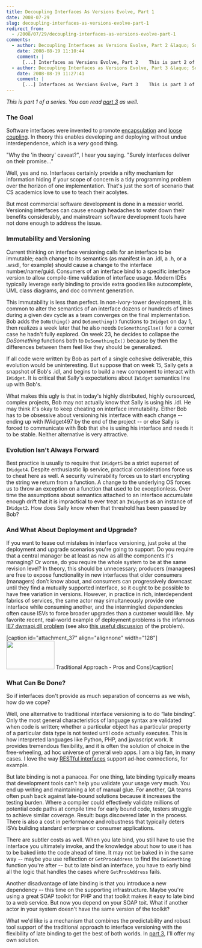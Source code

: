 ```yaml
---
title: Decoupling Interfaces As Versions Evolve, Part 1
date: 2008-07-29
slug: decoupling-interfaces-as-versions-evolve-part-1
redirect_from:
  - /2008/07/29/decoupling-interfaces-as-versions-evolve-part-1
comments:
  - author: Decoupling Interfaces as Versions Evolve, Part 2 &laquo; Software, Wetware, Webware
    date: 2008-08-19 11:10:44
    comment: |
      [...] Interfaces as Versions Evolve, Part 2    This is part 2 of a series. You can read part 1 and part 3 as [...]
  - author: Decoupling Interfaces as Versions Evolve, Part 3 &laquo; Software, Wetware, Webware
    date: 2008-08-19 11:27:41
    comment: |
      [...] Interfaces as Versions Evolve, Part 3    This is part 3 of a series. You can read part 1 and part 2 as [...]
---
```

<em>This is part 1 of a series. You can read <a title="Decoupling Interfaces as Versions Evolve, Part 2" href="decoupling-interfaces-as-versions-evolve-part-3.md">part 3</a> as well.</em>
<h3>The Goal</h3>
Software interfaces were invented to promote <a href="http://en.wikipedia.org/wiki/Encapsulation_(classes_-_computers)" target="wikipedia">encapsulation</a> and <a href="http://www.cs.unc.edu/~stotts/COMP145/modules.html" target="_blank">loose coupling</a>. In theory this enables developing and deploying without undue interdependence, which is a <em>very</em> good thing.

"Why the 'in theory' caveat?", I hear you saying. "Surely interfaces deliver on their promise..."

Well, yes and no. Interfaces certainly provide a nifty mechanism for information hiding if your scope of concern is a tidy programming problem over the horizon of one implementation. That's just the sort of scenario that CS academics love to use to teach their acolytes.

But most commercial software development is done in a messier world. Versioning interfaces can cause enough headaches to water down their benefits considerably, and mainstream software development tools have not done enough to address the issue.
<h3>Immutability and Versioning</h3>
Current thinking on interface versioning calls for an interface to be immutable; each change to its semantics (as manifest in an .idl, a .h, or a .wsdl, for example) should cause a change to the interface number/name/guid. Consumers of an interface bind to a specific interface version to allow compile-time validation of interface usage. Modern IDEs typically leverage early binding to provide extra goodies like autocomplete, UML class diagrams, and doc comment generation.

This immutability is less than perfect. In non-ivory-tower development, it is common to alter the semantics of an interface dozens or hundreds of times during a given dev cycle as a team converges on the final implementation. Bob adds the <code>DoNothing()</code> and <code>DoSomething()</code> functions to <code>IWidget</code> on day 1, then realizes a week later that he also needs <code>DoSomethingElse()</code> for a corner case he hadn't fully explored. On week 23, he decides to collapse the <em>DoSomething</em> functions both to <code>DoSomethingEx()</code> because by then the differences between them feel like they should be generalized.

If all code were written by Bob as part of a single cohesive deliverable, this evolution would be uninteresting. But suppose that on week 15, Sally gets a snapshot of Bob's .idl, and begins to build a new component to interact with <code>IWidget</code>. It is critical that Sally's expectations about <code>IWidget</code> semantics line up with Bob's.

What makes this ugly is that in today's highly distributed, highly oursourced, complex projects, Bob may not actually know that Sally is using his .idl. He may think it's okay to keep cheating on interface immutability. Either Bob has to be obsessive about versioning his interface with each change -- ending up with IWidget497 by the end of the project -- or else Sally is forced to communicate with Bob that she is using his interface and needs it to be stable. Neither alternative is very attractive.
<h3>Evolution Isn't Always Forward</h3>
Best practice is usually to require that <code>IWidget5</code> be a strict superset of <code>IWidget4</code>. Despite enthusiastic lip service, practical considerations force us to cheat here as well. A security vulnerability forces us to start encrypting the string we return from a function. A change to the underlying OS forces us to throw an exception on a function that used to be exceptionless. Over time the assumptions about semantics attached to an interface accumulate enough drift that it is impractical to ever treat an <code>IWidget9</code> as an instance of <code>IWidget2</code>. How does Sally know when that threshold has been passed by Bob?
<h3>And What About Deployment and Upgrade?</h3>
If you want to tease out mistakes in interface versioning, just poke at the deployment and upgrade scenarios you're going to support. Do you require that a central manager be at least as new as all the components it's managing? Or worse, do you require the whole system to be at the same revision level? In theory, this should be unnecessary; producers (managees) are free to expose functionality in new interfaces that older consumers (managers) don’t know about, and consumers can progressively downcast until they find a mutually supported interface, so it ought to be possible to have free variation in versions. However, in practice in rich, interdependent fabrics of services, the same actor may simultaneously provide one interface while consuming another, and the intermingled dependencies often cause ISVs to force broader upgrades than a customer would like. My favorite recent, real-world example of deployment problems is the infamous <a href="http://episteme.arstechnica.com/eve/forums/a/tpc/f/99609816/m/494009191831" target="ms">IE7 dwmapi.dll problem</a> (see also <a href="http://blogs.misdn.com/nikolad/articles/427101.aspx" target="ms">this useful discussion</a> of the problem).

[caption id="attachment_37" align="alignnone" width="128"]<a href="../../../wp-content/uploads/2008/07/traditional-pros-and-cons.png"><img class="size-thumbnail wp-image-37" alt="" src="http://codecraft.co/wp-content/uploads/2008/07/traditional-pros-and-cons.png?w=128" width="128" height="75" /></a> Traditional Approach - Pros and Cons[/caption]
<h3>What Can Be Done?</h3>
So if interfaces don't provide as much separation of concerns as we wish, how do we cope?

Well, one alternative to traditional interface versioning is to do “late binding”. Only the most general characteristics of language syntax are validated when code is written; whether a particular object has a particular property of a particular data type is not tested until code actually executes. This is how interpreted languages like Python, PHP, and javascript work. It provides tremendous flexibility, and it is often the solution of choice in the free-wheeling, ad hoc universe of general web apps. I am a big fan, in many cases. I love the way <a href="http://en.wikipedia.org/wiki/Representational_State_Transfer" target="wikipedia">RESTful interfaces</a> support ad-hoc connections, for example.

But late binding is not a panacea. For one thing, late binding typically means that development tools can't help you validate your usage very much. You end up writing and maintaining a lot of manual glue. For another, QA teams often push back against late-bound solutions because it increases the testing burden. Where a compiler could effectively validate millions of potential code paths at compile time for early bound code, testers struggle to achieve similar coverage. Result: bugs discovered later in the process. There is also a cost in performance and robustness that typically deters ISVs building standard enterprise or consumer applications.

There are subtler costs as well. When you late bind, you still have to use the interface you ultimately invoke, and the knowledge about how to use it has to be baked into the code ahead of time. It may not be baked in in the same way -- maybe you use reflection or <code>GetProcAddress</code> to find the <code>DoSomething</code> function you're after -- but to late bind an interface, you have to early bind all the logic that handles the cases where <code>GetProcAddress</code> fails.

Another disadvantage of late binding is that you introduce a new dependency -- this time on the supporting infrastructure. Maybe you're using a great SOAP toolkit for PHP and that toolkit makes it easy to late bind to a web service. But now you depend on your SOAP toit. What if another actor in your system doesn't have the same version of the toolkit?

What we'd like is a mechanism that combines the predictability and robust tool support of the traditional approach to interface versioning with the flexibility of late binding to get the best of both worlds. In <a href="decoupling-interfaces-as-versions-evolve-part-3.md">part 3</a>, I'll offer my own solution.

